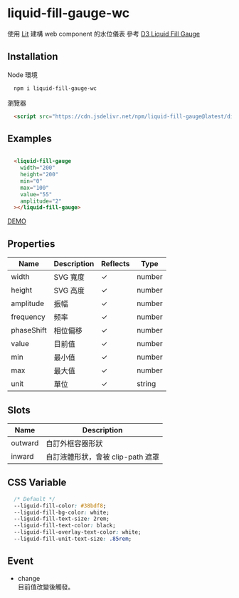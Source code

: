 # liquid-fill-gauge-wc

使用 [Lit](https://lit.dev/) 建構 web component 的水位儀表
參考 [D3 Liquid Fill Gauge](https://gist.github.com/brattonc/5e5ce9beee483220e2f6)

## Installation

Node 環境

```bash
  npm i liquid-fill-gauge-wc
```

瀏覽器

```html
  <script src="https://cdn.jsdelivr.net/npm/liquid-fill-gauge@latest/dist/liquidFillGauge.min.js"></script>
```

## Examples

```html

  <liquid-fill-gauge
    width="200"
    height="200"
    min="0"
    max="100"
    value="55"
    amplitude="2"
  ></liquid-fill-gauge>

```

[DEMO](https://codepen.io/erichuang80s/pen/jOdxXxK?editors=1010)

## Properties

| Name       | Description | Reflects | Type   |
| ---------- | ----------- | -------- | ------ |
| width      | SVG 寬度    | ✓       | number |
| height     | SVG 高度    | ✓       | number |
| amplitude  | 振幅        | ✓       | number |
| frequency  | 频率        | ✓       | number |
| phaseShift | 相位偏移    | ✓       | number |
| value      | 目前值      | ✓       | number |
| min        | 最小值      | ✓       | number |
| max        | 最大值      | ✓       | number |
| unit       | 單位        | ✓       | string |

## Slots

| Name    | Description                       |
| ------- | --------------------------------- |
| outward | 自訂外框容器形狀                  |
| inward  | 自訂液體形狀，會被 clip-path 遮罩 |

## CSS Variable

```css
  /* Default */
  --liguid-fill-color: #38bdf8;
  --liguid-fill-bg-color: white;
  --liguid-fill-text-size: 2rem;
  --liguid-fill-text-color: black;
  --liguid-fill-overlay-text-color: white;
  --liguid-fill-unit-text-size: .85rem;
```

## Event

* change\
目前值改變後觸發。
